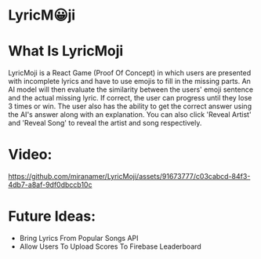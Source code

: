 # LyricM😀ji

<h1>What Is LyricMoji</h1>
<p>LyricMoji is a React Game (Proof Of Concept) in which users are presented with incomplete lyrics and have to use emojis to fill in the missing parts. An AI model will then evaluate the similarity between the users' emoji sentence and the actual missing lyric. If correct, the user can progress until they lose 3 times or win. The user also has the ability to get the correct answer using the AI's answer along with an explanation. You can also click 'Reveal Artist' and 'Reveal Song' to reveal the artist and song respectively.</p>

<h1>Video:</h1>





https://github.com/miranamer/LyricMoji/assets/91673777/c03cabcd-84f3-4db7-a8af-9df0dbccb10c





<h1>Future Ideas:</h1>
<ul>
  <li>Bring Lyrics From Popular Songs API</li>
  <li>Allow Users To Upload Scores To Firebase Leaderboard</li>
</ul>
